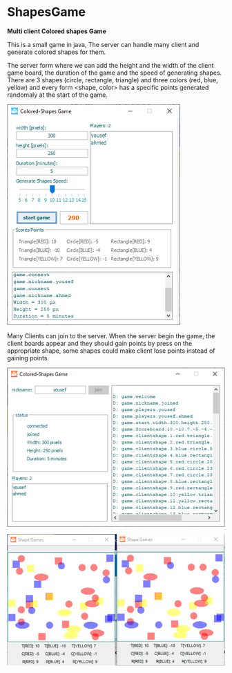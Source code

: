 # ShapesGame
**Multi client Colored shapes Game**

This is a small game in java, The server can handle many client and generate colored shapes for them.

The server form where we can add the height and the width of the client game board, the duration of the game and the speed of generating shapes. There are 3 shapes (circle, rectangle, triangle) and three colors (red, blue, yellow) and every form <shape, color> has a specific points generated randomaly at the start of the game.

![GitHub Logo](/src/shapesgame/img/server.png)

Many Clients can join to the server.
When the server begin the game, the client boards appear and they should gain points by press on the appropriate shape, some shapes could make client lose points instead of gaining points. 

![GitHub Logo](/src/shapesgame/img/client.png)

![GitHub Logo](/src/shapesgame/img/client_game.png)
